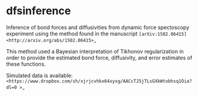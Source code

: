 dfsinference
============

Inference of bond forces and diffusivities from dynamic force spectoscopy experiment using the method found in the manuscript `[arXiv:1502.06415] <http://arxiv.org/abs/1502.06415>`_

This method used a Bayesian interpretation of Tikhonov regularization in order to provide the estimated
bond force, diffusivity, and error estimates of these functions.

Simulated data is available: `<https://www.dropbox.com/sh/xjrjcvhkx64xyxg/AACcTJ5jTLsGXkWtobhsq1Oia?dl=0 >`_
